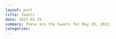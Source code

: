```yaml
---
layout: post
title: Tweets
date: 2023-05-29
summary: These are the tweets for May 29, 2023.
categories:
---
```


